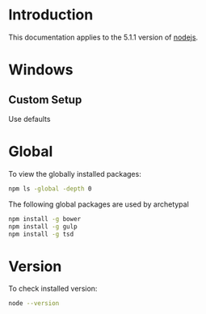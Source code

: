 Introduction
============
This documentation applies to the 5.1.1 version of [nodejs](https://nodejs.org/en/).

Windows
=======

Custom Setup
------------
Use defaults

Global
======
To view the globally installed packages:
```bash
npm ls -global -depth 0
```

The following global packages are used by archetypal
```bash
npm install -g bower
npm install -g gulp
npm install -g tsd
```


Version
=======
To check installed version:

```bash
node --version
```


